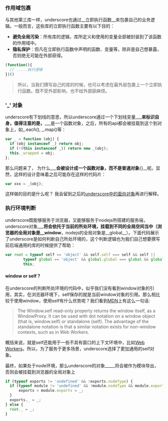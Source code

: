 ### 作用域包裹

与其他第三库一样，underscore也通过__立即执行函数__来包裹自己的业务逻辑。一般而言，这些库的立即执行函数主要有以下目的：

- __避免全局污染__：所有库的逻辑，库所定义和使用的变量全部被封装到了该函数的作用域中。
- __隐私保护__：但凡在立即执行函数中声明的函数、变量等，除非是自己想暴露，否则绝无可能在外部获得。

```js
(function(){
  // .....执行逻辑
})()
```
> 所以，当我们撰写自己的库的时候，也可以考虑在最外层包裹上一个立即执行函数。既不受外部影响，也不给外部舔麻烦。

### '\_' 对象
underscore有下划线的意思，所以underscore通过一个下划线变量__\___来标识自身，值得注意的是，__\___是一个函数对象，之后，所有的api都会被挂载到这个到对象上，如\_.each(), \_.map()等：

```js
var _ = function (obj) {
  if (obj instanceof _) return obj;
  if (!(this instanceof _)) return new _(obj);
  this._wrapped = obj;
};
```

那么问题来了， 为什么__\___会被设计成一个函数对象，而不是普通对象__{}__呢。显然，这样的设计意味着之后可能存在这样的代码片：

```js
var xxx = _(obj);
```

这样做的目的是什么呢？ 我会留到之后的[underscore中的面向对象](oop/README.md)再进行解释。


### 执行环境判断
underscore既能够服务于浏览器，又能够服务于nodejs所搭建的服务端，underscore对象__\___将会依托于当前的所处环境，挂载到不同的全局空间当中（浏览器的全局对象是__window__，nodejs的全局对象是__global__）。下面代码展示了underscore是如何判断自己所处环境的，这个判断逻辑也为我们自己想要撰写前后端通用的库的时候提供了帮助：

```js
var root = typeof self == 'object' && self.self === self && self ||
        typeof global == 'object' && global.global === global && global ||
        this;
```

#### window or self？
在underscore的判断所处环境的代码中，似乎我们没有看到window对象的引用，其实，在浏览器环境下，self保存的就是当前window对象的引用。那么相比较于使用window，使用self有什么优势呢？我们看到[MDN](https://developer.mozilla.org/en-US/docs/Web/API/Window/self)上有这么一句话:

> The Window.self read-only property returns the window itself, as a WindowProxy. It can be used with dot notation on a window object (that is, window.self) or standalone (self). The advantage of the standalone notation is that a similar notation exists for non-window contexts, such as in Web Workers. 

概括来说，就是self还能用于一些不具有窗口的上下文环境中，比如[Web Workers](https://developer.mozilla.org/en-US/docs/Web/API/Worker)。所以，为了服务于更多场景，underscore选择了更加通用的self对象。

最终，如果处于node环境，那么underscore的对象__\___将会被作为模块导出， 否则会被挂载到浏览器的全局对象上

```js
if (typeof exports != 'undefined' && !exports.nodeType) {
  if (typeof module != 'undefined' && !module.nodeType && module.exports) {
      exports = module.exports = _;
  }
  exports._ = _;
} else {
  root._ = _;
}

```
